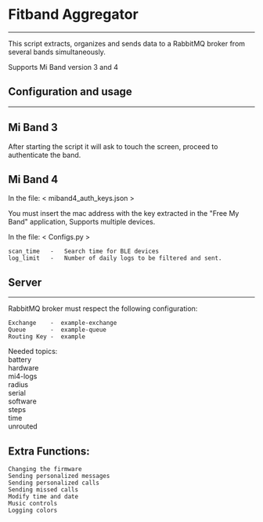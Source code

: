 # Fitband Aggregator
--------------------------------------------------------

This script extracts, organizes and sends data to a
RabbitMQ broker from several bands simultaneously.

Supports Mi Band version 3 and 4

## Configuration and usage
--------------------------------------------------------

## Mi Band 3       

After starting the script it will ask
to touch the screen, proceed to authenticate the band.

## Mi Band 4      

In the file: < miband4_auth_keys.json >                             

You must insert the mac address with the key extracted in the
"Free My Band" application, Supports multiple devices.

In the file: < Configs.py >                                         

    scan_time   -   Search time for BLE devices                     
    log_limit   -   Number of daily logs to be filtered and sent.   

## Server
--------------------------------------------------------

RabbitMQ broker must respect the following configuration:           

    Exchange    -  example-exchange                                 
    Queue       -  example-queue                                    
    Routing Key -  example                                          
                                                                    
Needed topics:                                                    
    battery                                                   
    hardware                                                        
    mi4-logs                                                        
    radius                                                          
    serial                                                          
    software                                                        
    steps                                                           
    time                                                            
    unrouted                                                        

## Extra Functions:
    Changing the firmware
    Sending personalized messages
    Sending personalized calls 
    Sending missed calls 
    Modify time and date
    Music controls
    Logging colors
